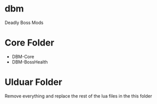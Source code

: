 # dbm
Deadly Boss Mods

# Core Folder
- DBM-Core 
- DBM-BossHealth

# Ulduar Folder
Remove everything and replace the rest of the lua files in the this folder

